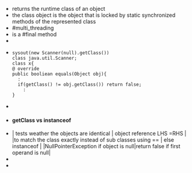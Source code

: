 - returns the runtime class of an object
- the class object is the object that is locked by static synchronized methods of the represented class
- #multi_threading
- is a #final method
-
- ```
  sysout(new Scanner(null).getClass())
  class java.util.Scanner;
  class x{
  @ override
  public booliean equals(Object obj){ 
  	:
  	if(getClass() != obj.getClass()) return false;
      :
  }
  ```
-
- #### getClass vs instanceof
- | tests weather the objects are identical | object reference LHS =RHS |
  |to match the class exactly instead of sub classes using == | else instanceof |
  |NullPointerException if object is null|return false if first operand is null|
-
-